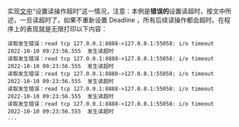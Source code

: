 实现[文中](https://time.geekbang.org/column/article/481908)“设置读操作超时”这一情况，注意：本例是**错误的**设置读超时，按文中所述，一旦读超时了，如果不重新设置 Deadline ，所有后续读操作都会超时。在程序上的表现就是无限打印以下内容：

```text
读取发生错误：read tcp 127.0.0.1:8888->127.0.0.1:55058: i/o timeout
2022-10-10 09:23:56.555  发生读超时
读取发生错误：read tcp 127.0.0.1:8888->127.0.0.1:55058: i/o timeout
2022-10-10 09:23:56.555  发生读超时
读取发生错误：read tcp 127.0.0.1:8888->127.0.0.1:55058: i/o timeout
2022-10-10 09:23:56.555  发生读超时
读取发生错误：read tcp 127.0.0.1:8888->127.0.0.1:55058: i/o timeout
2022-10-10 09:23:56.555  发生读超时
读取发生错误：read tcp 127.0.0.1:8888->127.0.0.1:55058: i/o timeout
2022-10-10 09:23:56.555  发生读超时
...
```